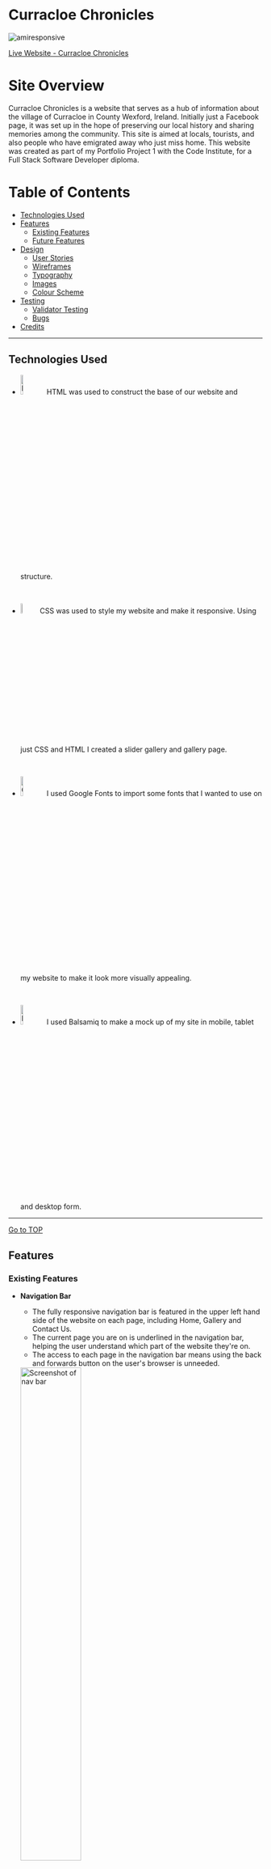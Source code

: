 # Curracloe Chronicles
![amiresponsive](./readme-images/responsive.png)

[Live Website - Curracloe Chronicles](https://gracemcken.github.io/PP1-CC/index.html "Live Website - Curracloe Chronicles")

# Site Overview
Curracloe Chronicles is a website that serves as a hub of information about the village of Curracloe in County Wexford, Ireland. Initially just a Facebook page, it was set up in the hope of preserving our local history and sharing memories among the community. This site is aimed at locals, tourists, and also people who have emigrated away who just miss home. This website was created as part of my Portfolio Project 1 with the Code Institute, for a Full Stack Software Developer diploma.
# Table of Contents
* [Technologies Used](#technologies-used)
* [Features](#features)
    * [Existing Features](#existing-features)
    * [Future Features](#future-features)
* [Design](#design) 
    * [User Stories](#user-stories)
    * [Wireframes](#wireframes)
    * [Typography](#typography)
    * [Images](#images)
    * [Colour Scheme](#colour-scheme)
* [Testing](#testing)
    * [Validator Testing](#validator-testing)
    * [Bugs](#bugs)  
* [Credits](#credits)  


<hr>


## Technologies Used

 * <a href="https://en.wikipedia.org/wiki/HTML"><img src="readme-images/html.png" alt="HTML logo" width="10%"></a> 
 HTML was used to construct the base of our website and structure.
 <br>

 * <a href="https://en.wikipedia.org/wiki/CSS"><img src="readme-images/css.png" alt="CSS logo" width="7.2%"></a> 
 CSS was used to style my website and make it responsive. Using just CSS and HTML I created a slider gallery and gallery page.
 <br>

 * <a href="https://fonts.google.com/"><img src="readme-images/google-fonts.png" alt="Google Fonts logo" width="10%"></a>
 I used Google Fonts to import some fonts that I wanted to use on my website to make it look more visually appealing.
 <br>

 * <a href="https://balsamiq.com/"><img src="readme-images/balsamiq.png" alt="Balsamiq logo" width="10%"></a>
 I used Balsamiq to make a mock up of my site in mobile, tablet and desktop form.
 <hr>

[Go to TOP](#table-of-contents)
     
## Features

### Existing Features
- __Navigation Bar__
    - The fully responsive navigation bar is featured in the upper left hand side of the website on each page, including Home, Gallery and Contact Us.
    - The current page you are on is underlined in the navigation bar, helping the user understand which part of the website they're on.
    - The access to each page in the navigation bar means using the back and forwards button on the user's browser is unneeded. 

    <img src="readme-images/nav-bar.png" alt="Screenshot of nav bar" width="50%">

    - The nav bar is repeated in the footer to make sure navigation is always accessible. 

    <img src="readme-images/bottom-nav.png" alt="Screenshot of bottom nav bar" width="50%">

- __Hero Image__
    - The hero image is of an eye catching sand dune and sky, that stays fixed as you scroll.
    - It includes two headings to describe to name and summary of what the website entails.

    <img src="readme-images/hero-image.png" alt="Screenshot of hero image" width="50%">   

- __Back to Top Button__
    - In the bottom left-hand corner of the screen there is a 'back-to-top' button. When clicked it will transport the user back to the beginning of the page. 
    - This button is static on the page, regardless of how much you scroll so it is always accessible. 
    - This was created with just CSS and HTML.

    <img src="readme-images/back-to-top.png" alt="Screenshot of back to top button" width="50%">   
    <br> 

- __Slider__
    - On the home page there is a short gallery slider showcasing a few of the images belonging to the website, giving the user a brief idea of what to expect in the full gallery.
    - This was created using just HTML and CSS as well. Resources used for this are linked in the [credits](#credits) section.

    <br>

    <img src="readme-images/slider.png" alt="Screenshot of slider" width="50%">
    <br>

- __Map__
    - To show where Curracloe is located, I've included a still image of it's location on google maps.

    <img src="readme-images/map.png" alt="Screenshot of Google map" width="50%">
    <br>

- __Social media links__
    - In the footer, along with the copyright, I have also included links to social medias.

    <img src="readme-images/socials.png" alt="Screenshot of social media icons" width="50%">  
    <br>

- __Gallery__
    - On the Gallery page, I have created a small selection of images, that when hovered over on desktop, show relevent information.
    - On hand held devices, the information is shown when the images are tapped.

    <img src="readme-images/gallery.png" alt="Screenshot of gallery images" width="50%">
    <br>
    <img src="readme-images/gallery-info.png" alt="Screenshot of gallery image with information visible" width="50%">
    <br>

- __Contact Form__
    -  On the Contact Us page, there is a contact form in which you can input your first and last name, your email and your message to the website. 

    <img src="readme-images/contact-page.png" alt="Screenshot of contact form" width="50%">
    <br>
    
    - If you sucessfully fill out the form with your name, email and message, you will be redirected to a page that shows that the code works. 
    - This is not how I would like the user to be redirected in the final version of the website, but for the sake of this project I have left it as is.

    <img src="readme-images/formdump.png" alt="Screenshot of form confirmation" width="50%">
    <br>


### Future Features
- I would like to create a thank you page for the user to be redirected to once they complete the contact form in the future. I hope to do this once I learn beyond HTML and CSS.
- I would also like to add the ability to upload images or documents through the contact page, allowing people to submit items for the website to feature. Again, I believe this is something I may be able to do once I progress through the course and extend my knowledge.
- I would like to find a way to embed Google Maps into my page without getting errors with lighthouse testing. I'm not sure if this is something I can accomplish with more knowledge and time, but it is something I would like to look into for the future.

<hr>

## Design

### Wireframes
I used Balsamiq to construct my wireframes for this project. These are my initial rough ideas and don't necessarily reflect the finished website.
 - __Desktop__

 <img src="readme-images/desktop-wireframe.png" width="50%">
 <br>

 - __Tablet__

 <img src="readme-images/tablet-wireframe.png" width="50%">

<br>

- __Mobile__

<img src="readme-images/mobile-wireframe.png" width="50%">


### Typography
- For my main body text I used 'Proza Libre', a sans-serif font. I felt this font was simplistic enough to not take away from the imagery used, but was also stylishly minimalistic.
- For my headings, I used 'Cormorant SC', a serif font. I thought this font demanded attention without being too bold. It gives a sophisticated and historical feel to the website.
- Both fonts were imported from Google Fonts.

### Images
I wanted to keep in the theme of the sand and ocean for my imagery, which is what Curracloe is well known for.
Both the hero image and contact form background image were taken from [pexels.com](pexels.com). All other images are from the [Curracloe Chronicles](https://www.facebook.com/Curracloe-Chronicles-2018719595076559) facebook page, which I admin and my father owns. Some of these images come from locals, and some of the scenic photos were taken by myself or my father.

### Colour Scheme
- When choosing the colour scheme, I wanted to keep with the ocean and sand theme I had with my images. 
- Using [Coolors](https://www.coolors.co/) I created a colour palette that worked with my theme. 
- I ended up using these colours in my CSS to style the footer and buttons.

<img src="readme-images/colour-palette.png" alt="Colour palette" width="50%">

## Testing

### Manual Testing
When initially put through Lighthouse, performance was continuously on a lower score. In an attempt to fix this, I hosted my images on cloudinary and used that as my image source. However this seemed to decrease performance even further on my index page and created an issue with cookies in the best practices score, which the site had been scoring 100 on previously. In the end with the help of my mentor, I was able to resize my images and hosted them once again directly from gitpod instead of cloudinary.


### Validator Testing

- __Index Page__

<img src="readme-images/index-checked.png">

- __Gallery Page__

<img src="readme-images/gallery-checked.png">

- __Contact Page__

<img src="readme-images/contact-checked1.png">

<br>
The intial check of the Contact page showed up one error of a stray div tag. Once I located it, I ran it through the validator again.

<img src="readme-images/contact-checked2.png">

- __CSS__

<img src="readme-images/css-checked.png">

Although my CSS file passed with no errors, I did get two warnings as shown below:

<img src="readme-images/css-warnings.png">

I went back into my CSS, identified and fixed the issue by changing `clip` to `clip path` and adding commas.

### Bugs

- A major bug I encountered was with my contact page, where there was a large white section below my footer appearing when testing for several devices. See below:

<img src="readme-images/contact-bug.png" width="50%">


I fixed this by changing the form section height to 100vh, which was suggested by fellow students on Slack.

## Credits
- Instructions on how to add vertical lines between menu items were found [here on Stack Overflow](https://stackoverflow.com/questions/31140935/how-do-i-add-vertical-line-on-my-menu-item-in-html-css).
- Idea for responsive hero image code came from [here](https://codepen.io/njericooper/pen/NVRQLe)
- I referenced [this](https://coder-coder.com/build-flexbox-website-layout/) to learn how to use flexbox to make a website responsive.
- I referenced [this](https://techmemorise.blogspot.com/2020/05/responsive-image-slider-with-buttons.html) tutorial on how to make a slider with just HTML and CSS. This is featured on the home page.
- Idea for responsive gallery came from [here](https://blog.logrocket.com/how-create-responsive-image-gallery-css-flexbox/) 